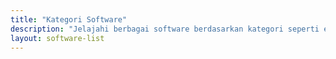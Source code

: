 ```yaml
---
title: "Kategori Software"
description: "Jelajahi berbagai software berdasarkan kategori seperti edukasi, multimedia, hingga produktivitas."
layout: software-list
---
```

